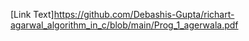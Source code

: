 [Link Text]https://github.com/Debashis-Gupta/richart-agarwal_algorithm_in_c/blob/main/Prog_1_agerwala.pdf
